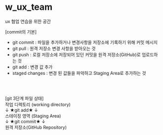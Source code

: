 # w_ux_team
ux 협업 연습을 위한 공간 
<br>

[commit의 기본]

- git commit : 파일을 추가하거나 변경사항을 저장소에 기록하기 위해 커밋 메시지 <br>
- git pull : 원격 저장소 변경 사항을 받아오는 것 <br>
- git push : 로컬 저장소에 저장되어 있던 커밋을 원격 저장소(GitHub)로 업로드하는 것 <br>
- git add : 변경 값 추가 <br>
- staged changes : 변경 된 값들을 파악하고 Staging Area로 추가하는 것 <br>

<br>
<br>

[git 3단계 파일 상태] <br>
작업 디렉토리 (working directory) <br>
↓ ★git add★ ↓ <br>
스테이징 영역 (Staging Area)  <br>
↓ ★git commit★ ↓  <br>
원격 저장소(GitHub Repository)<br>

